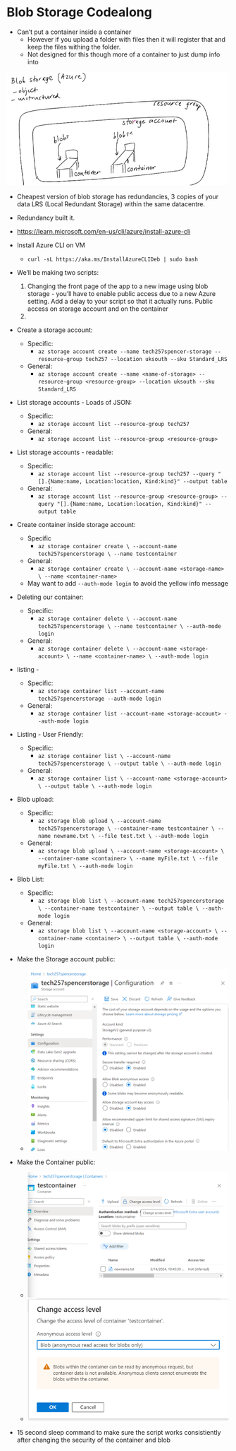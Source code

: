 # Blob Storage Codealong

- Can’t put a container inside a container
    - However if you upload a folder with files then it will register that and keep the files withing the folder.
    - Not designed for this though more of a container to just dump info into

![alt text](../images/blob_diagram.png)

- Cheapest version of blob storage has redundancies, 3 copies of your data LRS (Local Redundant Storage) within the same datacentre.
- Redundancy built it.
- https://learn.microsoft.com/en-us/cli/azure/install-azure-cli
- Install Azure CLI on VM
    - `curl -sL https://aka.ms/InstallAzureCLIDeb | sudo bash`
- We’ll be making two scripts:
    1. Changing the front page of the app to a new image using blob storage - you’ll have to enable public access due to a new Azure setting. Add a delay to your script so that it actually runs. Public access on storage account and on the container
    2. 
- Create a storage account:
    - Specific:
        - `az storage account create --name tech257spencer-storage --resource-group tech257 --location uksouth --sku Standard_LRS`
    - General:
        - `az storage account create --name <name-of-storage> --resource-group <resource-group> --location uksouth --sku Standard_LRS`
- List storage accounts - Loads of JSON:
    - Specific:
        - `az storage account list --resource-group tech257`
    - General:
        - `az storage account list --resource-group <resource-group>`
- List storage accounts - readable:
    - Specific:
        - `az storage account list --resource-group tech257 --query "[].{Name:name, Location:location, Kind:kind}" --output table`
    - General:
        - `az storage account list --resource-group <resource-group> --query "[].{Name:name, Location:location, Kind:kind}" --output table`
- Create container inside storage account:
    - Specific
        - `az storage container create \
        --account-name tech257spencerstorage \
        --name testcontainer`
    - General:
        - `az storage container create \
        --account-name <storage-name> \
        --name <container-name>`
    - May want to add `--auth-mode login` to avoid the yellow info message
- Deleting our container:
    - Specific:
        - `az storage container delete \
        --account-name tech257spencerstorage \
        --name testcontainer \
        --auth-mode login`
    - General:
        - `az storage container delete \
        --account-name <storage-account> \
        --name <container-name> \
        --auth-mode login`
- listing -
    - Specific:
        - `az storage container list --account-name tech257spencerstorage --auth-mode login`
    - General:
        - `az storage container list --account-name <storage-account> --auth-mode login`
- Listing - User Friendly:
    - Specific:
        - `az storage container list \
        --account-name tech257spencerstorage \
        --output table \
        --auth-mode login`
    - General:
        - `az storage container list \
        --account-name <storage-account> \
        --output table \
        --auth-mode login`
- Blob upload:
    - Specific:
        - `az storage blob upload \
        --account-name tech257spencerstorage \
        --container-name testcontainer \
        --name newname.txt \
        --file test.txt \
        --auth-mode login`
    - General:
        - `az storage blob upload \
        --account-name <storage-account> \
        --container-name <container> \
        --name myFile.txt \
        --file myFile.txt \
        --auth-mode login`
- Blob List:
    - Specific:
        - `az storage blob list \
        --account-name tech257spencerstorage \
        --container-name testcontainer \
        --output table \
        --auth-mode login`
    - General:
        - `az storage blob list \
        --account-name <storage-account> \
        --container-name <container> \
        --output table \
        --auth-mode login`
- Make the Storage account public:
    - ![alt text](../images/storage_public.png)
    
- Make the Container public:
  - ![alt text](../images/container_public_one.png)
  - ![alt text](../images/container_public_two.png)

- 15 second sleep command to make sure the script works consistiently after changing the security of the container and blob